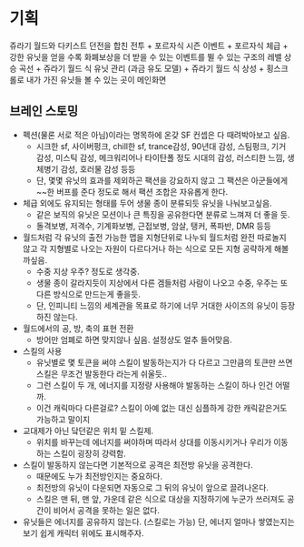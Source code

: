 # 기획

쥬라기 월드와 다키스트 던전을 합친 전투 + 포르자식 시즌 이벤트 + 포르자식 체급 + 강한 유닛을 얻을 수록 화폐보상을 더 받을 수 있는 이벤트를 뛸 수 있는 구조의 레밸 상승 곡선 + 쥬라기 월드 식 유닛 관리 (과금 유도 모델) + 쥬라기 월드 식 상성 + 횡스크롤로 내가 가진 유닛들 볼 수 있는 곳이 메인화면

## 브레인 스토밍

+ 펙션(물론 서로 적은 아님)이라는 명목하에 온갖 SF 컨셉은 다 때려박아보고 싶음.
  + 시크한 sf, 사이버펑크, chill한 sf, trance감성, 90년대 감성, 스팀펑크, 기거 감성, 미스틱 감성, 메크워리어나 타이탄폴 정도 시대의 감성, 러스티한 느낌, 생체병기 감성, 호러물 감성 등등
  + 단, 몇몇 유닛의 효과를 제외하곤 팩션을 강요하지 않고 그 팩션은 아군들에게 ~~한 버프를 준다 정도로 해서 팩션 조합은 자유롭게 한다.
+ 체급 외에도 유지되는 형태를 두어 생물 종이 분류되듯 유닛을 나눠보고싶음.
  + 같은 보직의 유닛은 모션이나 큰 특징을 공유한다면 분류로 느껴져 더 좋을 듯.
  + 돌격보병, 저격수, 기계화보병, 근접보병, 암살, 탱커, 폭파반, DMR 등등
+ 월드처럼 각 유닛의 출전 가능한 맵을 지형단위로 나누되 월드처럼 완전 따로놀지 않고 각 지형별로 나오는 자원이 다르다거나 하는 식으로 모든 지형 공략하게 해볼까싶음.
  + 수중 지상 우주? 정도로 생각중.
  + 생물 종이 갈라지듯이 지상에서 다른 겜들처럼 사람이 나오고 수중, 우주는 또 다른 방식으로 만드는게 좋을듯.
  + 단, 인피니티 느낌의 세계관을 목표로 하기에 너무 거대한 사이즈의 유닛이 등장하진 않는다.
+ 월드에서의 공, 방, 축의 표현 전환
  + 방어만 엄폐로 하면 맞지않나 싶음. 설정상도 얼추 들어맞음.
+ 스킬의 사용
  + 유닛별로 몇 토큰을 써야 스킬이 발동하는지가 다 다르고 그만큼의 토큰만 쓰면 스킬은 무조건 발동한다 라는게 쉬울듯..
  + 그런 스킬이 두 개, 에너지를 지정량 사용해야 발동하는 스킬이 하나 인건 어떨까.
  + 이건 캐릭마다 다른걸로? 스킬이 아예 없는 대신 심플하게 강한 캐릭같은거도 가능하고 말이지
+ 교대제가 아닌 닼던같은 위치 밑 스킬제.
  + 위치를 바꾸는데 에너지를 써야하며 따라서 상대를 이동시키거나 우리가 이동하는 스킬이 굉장히 강력함.
+ 스킬이 발동하지 않는다면 기본적으로 공격은 최전방 유닛을 공격한다.
  + 때문에도 누가 최전방인지는 중요하다.
  + 최전방의 유닛이 다운되면 자동으로 그 뒤의 유닛이 앞으로 끌려나온다.
  + 스킬은 맨 뒤, 맨 앞, 가운데 같은 식으로 대상을 지정하기에 누군가 쓰러져도 공간이 비어서 공격을 못하는 일은 없다.
+ 유닛들은 에너지를 공유하지 않는다. (스킬로는 가능) 단, 에너지 얼마나 쌓였는지는 보기 쉽게 캐릭터 위에도 표시해주자.
